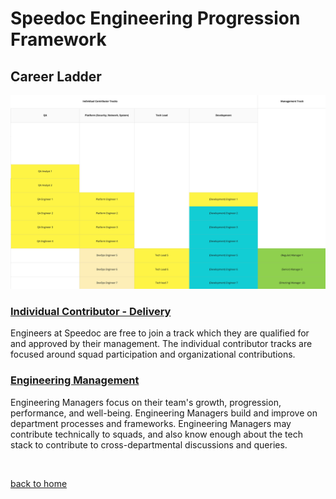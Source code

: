 # Speedoc Engineering Progression Framework

## Career Ladder
![Career Track](../img/Eng%20Career%20Paths.jpeg)


### [Individual Contributor - Delivery](tracks/ic_delivery.md)
Engineers at Speedoc are free to join a track which they are qualified for and approved by their management. The individual contributor tracks are focused around squad participation and organizational contributions.

### [Engineering Management](tracks/eng-management.md)

Engineering Managers focus on their team's growth, progression, performance, and well-being. Engineering Managers build and improve on department processes and frameworks. Engineering Managers may contribute technically to squads, and also know enough about the tech stack to contribute to cross-departmental discussions and queries.


<br>

[back to home](/README.md)
